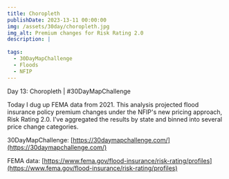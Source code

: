 ```yaml
---
title: Choropleth
publishDate: 2023-13-11 00:00:00
img: /assets/30day/choropleth.jpg
img_alt: Premium changes for Risk Rating 2.0
description: |
  
tags:
  - 30DayMapChallenge
  - Floods
  - NFIP
---
```


Day 13: Choropleth | #30DayMapChallenge

Today I dug up FEMA data from 2021.  This analysis projected flood insurance policy premium changes under the NFIP's new pricing approach, Risk Rating 2.0.  I've aggregated the results by state and binned into several price change categories. 

30DayMapChallenge:  [https://30daymapchallenge.com/](https://30daymapchallenge.com/)

FEMA data:  [https://www.fema.gov/flood-insurance/risk-rating/profiles](https://www.fema.gov/flood-insurance/risk-rating/profiles)